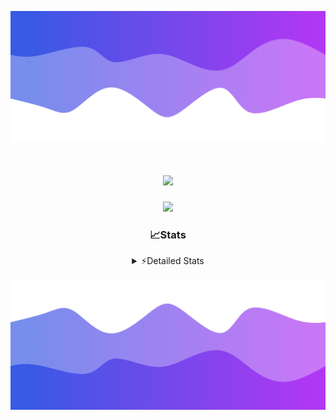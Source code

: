![Header](./header.png)
<div align="center">

<h1 align="center">
  <a href="https://git.io/typing-svg">
    <img src="https://readme-typing-svg.herokuapp.com/?lines=Hello,+There!+%F0%9F%91%8B;This+is+chicho.;Owner+on+Ocean;&center=true&size=25">
  </a>
</h1>
  
<p align="center">
  <img src="https://lanyard.cnrad.dev/api/852683595378196480" />
</p>

### 📈Stats
<details>
    <summary> ⚡Detailed Stats</summary>
    <br/>

<!--START_SECTION:waka-->
![Code Time](http://img.shields.io/badge/Code%20Time-773%20hrs%208%20mins-blue)

![Profile Views](http://img.shields.io/badge/Profile%20Views-2-blue)

**🐱 My GitHub Data** 

> 📦 76.6 kB Used in GitHub's Storage 
 > 
> 🏆 29 Contributions in the Year 2024
 > 
> 🚫 Not Opted to Hire
 > 
> 📜 15 Public Repositories 
 > 
> 🔑 9 Private Repositories 
 > 
**I'm a Night 🦉** 

```text
🌞 Morning                22 commits          █░░░░░░░░░░░░░░░░░░░░░░░░   05.54 % 
🌆 Daytime                55 commits          ███░░░░░░░░░░░░░░░░░░░░░░   13.85 % 
🌃 Evening                172 commits         ███████████░░░░░░░░░░░░░░   43.32 % 
🌙 Night                  148 commits         █████████░░░░░░░░░░░░░░░░   37.28 % 
```
📅 **I'm Most Productive on Tuesday** 

```text
Monday                   24 commits          ██░░░░░░░░░░░░░░░░░░░░░░░   06.05 % 
Tuesday                  108 commits         ███████░░░░░░░░░░░░░░░░░░   27.20 % 
Wednesday                80 commits          █████░░░░░░░░░░░░░░░░░░░░   20.15 % 
Thursday                 56 commits          ████░░░░░░░░░░░░░░░░░░░░░   14.11 % 
Friday                   42 commits          ███░░░░░░░░░░░░░░░░░░░░░░   10.58 % 
Saturday                 34 commits          ██░░░░░░░░░░░░░░░░░░░░░░░   08.56 % 
Sunday                   53 commits          ███░░░░░░░░░░░░░░░░░░░░░░   13.35 % 
```


📊 **This Week I Spent My Time On** 

```text
🕑︎ Time Zone: America/Argentina/Buenos_Aires

💬 Programming Languages: 
JavaScript               2 hrs 12 mins       ██████████░░░░░░░░░░░░░░░   41.03 % 
HTML                     56 mins             ████░░░░░░░░░░░░░░░░░░░░░   17.58 % 
TypeScript               56 mins             ████░░░░░░░░░░░░░░░░░░░░░   17.46 % 
CSS                      31 mins             ██░░░░░░░░░░░░░░░░░░░░░░░   09.76 % 
Bash                     28 mins             ██░░░░░░░░░░░░░░░░░░░░░░░   08.76 % 

🔥 Editors: 
VS Code                  5 hrs 23 mins       █████████████████████████   100.00 % 

🐱‍💻 Projects: 
amparar                  2 hrs 14 mins       ██████████░░░░░░░░░░░░░░░   41.47 % 
test2                    1 hr 32 mins        ███████░░░░░░░░░░░░░░░░░░   28.58 % 
cars                     1 hr 18 mins        ██████░░░░░░░░░░░░░░░░░░░   24.22 % 
Unknown Project          10 mins             █░░░░░░░░░░░░░░░░░░░░░░░░   03.22 % 
test                     8 mins              █░░░░░░░░░░░░░░░░░░░░░░░░   02.52 % 

💻 Operating System: 
Windows                  5 hrs 23 mins       █████████████████████████   100.00 % 
```

**I Mostly Code in JavaScript** 

```text
JavaScript               8 repos             ██████░░░░░░░░░░░░░░░░░░░   25.81 % 
HTML                     7 repos             ██████░░░░░░░░░░░░░░░░░░░   22.58 % 
C#                       2 repos             ██░░░░░░░░░░░░░░░░░░░░░░░   06.45 % 
TypeScript               1 repo              █░░░░░░░░░░░░░░░░░░░░░░░░   03.23 % 
SCSS                     1 repo              █░░░░░░░░░░░░░░░░░░░░░░░░   03.23 % 
```




 Last Updated on 15/07/2024 23:14:49 UTC
<!--END_SECTION:waka-->
</details>

![Footer](./footer.png)
